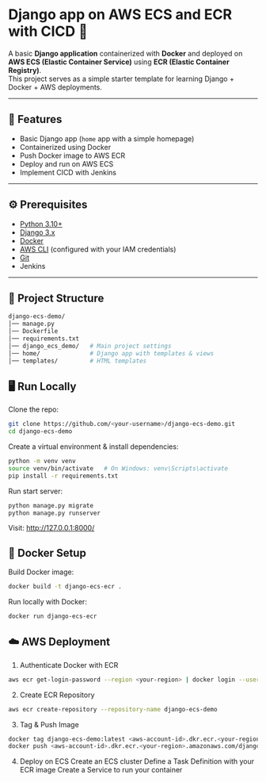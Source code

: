 # Django app on AWS ECS and ECR with CICD 🚀

A basic **Django application** containerized with **Docker** and deployed on **AWS ECS (Elastic Container Service)** using **ECR (Elastic Container Registry)**.  
This project serves as a simple starter template for learning Django + Docker + AWS deployments.

---

## 📌 Features
- Basic Django app (`home` app with a simple homepage)
- Containerized using Docker
- Push Docker image to AWS ECR
- Deploy and run on AWS ECS
- Implement CICD with Jenkins

---

## ⚙️ Prerequisites
- [Python 3.10+](https://www.python.org/downloads/)
- [Django 3.x](https://docs.djangoproject.com/en/3.0/)
- [Docker](https://docs.docker.com/get-docker/)
- [AWS CLI](https://docs.aws.amazon.com/cli/latest/userguide/install-cliv2.html) (configured with your IAM credentials)
- [Git](https://git-scm.com/)
- Jenkins

---

## 📂 Project Structure
```bash
django-ecs-demo/
│── manage.py
│── Dockerfile
│── requirements.txt
│── django_ecs_demo/   # Main project settings
│── home/              # Django app with templates & views
│── templates/         # HTML templates
```

## 🖥️ Run Locally
Clone the repo:
```bash
git clone https://github.com/<your-username>/django-ecs-demo.git
cd django-ecs-demo
```

Create a virtual environment & install dependencies:
```bash
python -m venv venv
source venv/bin/activate   # On Windows: venv\Scripts\activate
pip install -r requirements.txt
```
Run start server:
```bash
python manage.py migrate
python manage.py runserver
```

Visit: http://127.0.0.1:8000/

## 🐳 Docker Setup
Build Docker image:
```bash
docker build -t django-ecs-ecr .
```

Run locally with Docker:
```bash
docker run django-ecs-ecr
```

## ☁️ AWS Deployment
1. Authenticate Docker with ECR
```bash
aws ecr get-login-password --region <your-region> | docker login --username AWS --password-stdin <aws-account-id>.dkr.ecr.<your-region>.amazonaws.com
```

2. Create ECR Repository
```bash
aws ecr create-repository --repository-name django-ecs-demo
```

3. Tag & Push Image
```bash
docker tag django-ecs-demo:latest <aws-account-id>.dkr.ecr.<your-region>.amazonaws.com/django-ecs-demo:latest
docker push <aws-account-id>.dkr.ecr.<your-region>.amazonaws.com/django-ecs-demo:latest
```

4. Deploy on ECS
   Create an ECS cluster
   Define a Task Definition with your ECR image
   Create a Service to run your container
